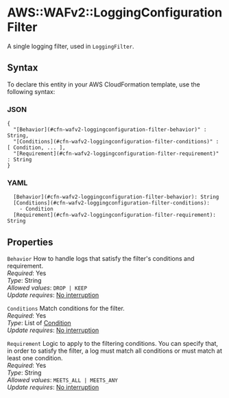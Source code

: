 # AWS::WAFv2::LoggingConfiguration Filter<a name="aws-properties-wafv2-loggingconfiguration-filter"></a>

A single logging filter, used in `LoggingFilter`\.

## Syntax<a name="aws-properties-wafv2-loggingconfiguration-filter-syntax"></a>

To declare this entity in your AWS CloudFormation template, use the following syntax:

### JSON<a name="aws-properties-wafv2-loggingconfiguration-filter-syntax.json"></a>

```
{
  "[Behavior](#cfn-wafv2-loggingconfiguration-filter-behavior)" : String,
  "[Conditions](#cfn-wafv2-loggingconfiguration-filter-conditions)" : [ Condition, ... ],
  "[Requirement](#cfn-wafv2-loggingconfiguration-filter-requirement)" : String
}
```

### YAML<a name="aws-properties-wafv2-loggingconfiguration-filter-syntax.yaml"></a>

```
  [Behavior](#cfn-wafv2-loggingconfiguration-filter-behavior): String
  [Conditions](#cfn-wafv2-loggingconfiguration-filter-conditions):
    - Condition
  [Requirement](#cfn-wafv2-loggingconfiguration-filter-requirement): String
```

## Properties<a name="aws-properties-wafv2-loggingconfiguration-filter-properties"></a>

`Behavior` <a name="cfn-wafv2-loggingconfiguration-filter-behavior"></a>
How to handle logs that satisfy the filter's conditions and requirement\.  
_Required_: Yes  
_Type_: String  
_Allowed values_: `DROP | KEEP`  
_Update requires_: [No interruption](https://docs.aws.amazon.com/AWSCloudFormation/latest/UserGuide/using-cfn-updating-stacks-update-behaviors.html#update-no-interrupt)

`Conditions` <a name="cfn-wafv2-loggingconfiguration-filter-conditions"></a>
Match conditions for the filter\.  
_Required_: Yes  
_Type_: List of [Condition](aws-properties-wafv2-loggingconfiguration-condition.md)  
_Update requires_: [No interruption](https://docs.aws.amazon.com/AWSCloudFormation/latest/UserGuide/using-cfn-updating-stacks-update-behaviors.html#update-no-interrupt)

`Requirement` <a name="cfn-wafv2-loggingconfiguration-filter-requirement"></a>
Logic to apply to the filtering conditions\. You can specify that, in order to satisfy the filter, a log must match all conditions or must match at least one condition\.  
_Required_: Yes  
_Type_: String  
_Allowed values_: `MEETS_ALL | MEETS_ANY`  
_Update requires_: [No interruption](https://docs.aws.amazon.com/AWSCloudFormation/latest/UserGuide/using-cfn-updating-stacks-update-behaviors.html#update-no-interrupt)
